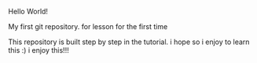 Hello World!

My first git repository.
for lesson for the first time

This repository is built step by step in the tutorial.
i hope so i enjoy to learn this :)
i enjoy this!!!
